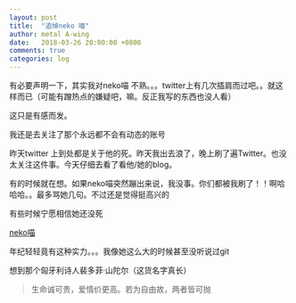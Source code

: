 ```yaml
---
layout: post
title:  "追悼neko 喵"
author: metal A-wing
date:   2018-03-26 20:00:00 +0800
comments: true
categories: log
---
```


有必要声明一下，其实我对neko喵 不熟。。。twitter上有几次插肩而过吧。。就这样而已（可能有蹭热点的嫌疑吧，嘛。反正我写的东西也没人看）

这只是有感而发。

我还是去关注了那个永远都不会有动态的账号

昨天twitter 上到处都是关于他的死。昨天我出去浪了，晚上刷了遍Twitter。也没太关注这件事。今天仔细去看了看他/她的blog。

有的时候就在想。如果neko喵突然蹦出来说，我没事。你们都被我刷了！！啊哈哈哈。。最多骂她几句。不过还是觉得挺高兴的

有些时候宁愿相信她还没死

[neko喵](https://github.com/nekomeowww)

年纪轻轻竟有这种实力。。。我像她这么大的时候甚至没听说过git

想到那个匈牙利诗人裴多菲·山陀尔（这货名字真长）

> 生命诚可贵，爱情价更高。若为自由故，两者皆可抛

